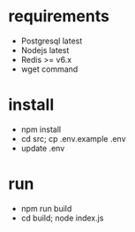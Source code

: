 # requirements
- Postgresql latest
- Nodejs latest
- Redis >= v6.x
- wget command

# install
- npm install
- cd src; cp .env.example .env
- update .env

# run
- npm run build
- cd build; node index.js
